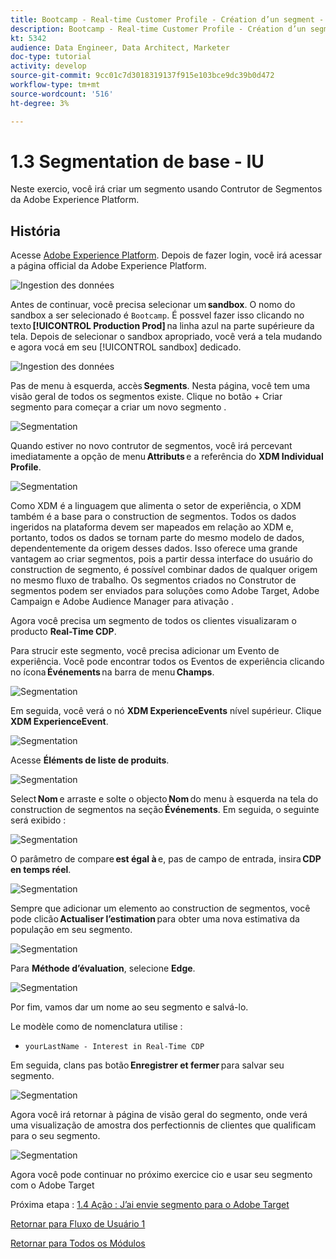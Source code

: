 ```yaml
---
title: Bootcamp - Real-time Customer Profile - Création d’un segment - IU - Brésil
description: Bootcamp - Real-time Customer Profile - Création d’un segment - IU - Brésil
kt: 5342
audience: Data Engineer, Data Architect, Marketer
doc-type: tutorial
activity: develop
source-git-commit: 9cc01c7d3018319137f915e103bce9dc39b0d472
workflow-type: tm+mt
source-wordcount: '516'
ht-degree: 3%

---
```


# 1.3 Segmentation de base - IU

Neste exercio, você irá criar um segmento usando Contrutor de Segmentos da Adobe Experience Platform.

## História

Acesse [Adobe Experience Platform](https://experience.adobe.com/platform). Depois de fazer login, você irá acessar a página official da Adobe Experience Platform.

![Ingestion des données](./images/home.png)

Antes de continuar, você precisa selecionar um **sandbox**. O nomo do sandbox a ser selecionado é ``Bootcamp``. É possvel fazer isso clicando no texto **[!UICONTROL Production Prod]** na linha azul na parte supérieure da tela. Depois de selecionar o sandbox apropriado, você verá a tela mudando e agora vocá em seu [!UICONTROL sandbox] dedicado.

![Ingestion des données](./images/sb1.png)

Pas de menu à esquerda, accès **Segments**. Nesta página, você tem uma visão geral de todos os segmentos existe. Clique no botão + Criar segmento para começar a criar um novo segmento .

![Segmentation](./images/menuseg.png)

Quando estiver no novo contrutor de segmentos, você irá percevant imediatamente a opção de menu **Attributs** e a referência do **XDM Individual Profile**.

![Segmentation](./images/segmentationui.png)

Como XDM é a linguagem que alimenta o setor de experiência, o XDM também é a base para o construction de segmentos. Todos os dados ingeridos na plataforma devem ser mapeados em relação ao XDM e, portanto, todos os dados se tornam parte do mesmo modelo de dados, dependentemente da origem desses dados. Isso oferece uma grande vantagem ao criar segmentos, pois a partir dessa interface do usuário do construction de segmento, é possível combinar dados de qualquer origem no mesmo fluxo de trabalho. Os segmentos criados no Construtor de segmentos podem ser enviados para soluções como Adobe Target, Adobe Campaign e Adobe Audience Manager para ativação .

Agora você precisa um segmento de todos os clientes visualizaram o producto **Real-Time CDP**.

Para strucir este segmento, você precisa adicionar um Evento de experiência. Você pode encontrar todos os Eventos de experiência clicando no ícona **Événements** na barra de menu **Champs**.

![Segmentation](./images/findee.png)

Em seguida, você verá o nó **XDM ExperienceEvents** nível supérieur. Clique **XDM ExperienceEvent**.

![Segmentation](./images/see.png)

Acesse **Éléments de liste de produits**.

![Segmentation](./images/plitems.png)

Select **Nom** e arraste e solte o objecto **Nom** do menu à esquerda na tela do construction de segmentos na seção **Événements**. Em seguida, o seguinte será exibido :

![Segmentation](./images/eewebpdtlname.png)

O parâmetro de compare **est égal à** e, pas de campo de entrada, insira **CDP en temps réel**.

![Segmentation](./images/pv.png)

Sempre que adicionar um elemento ao construction de segmentos, você pode clicão **Actualiser l’estimation** para obter uma nova estimativa da população em seu segmento.

![Segmentation](./images/refreshest.png)

Para **Méthode d’évaluation**, selecione **Edge**.

![Segmentation](./images/evedge.png)

Por fim, vamos dar um nome ao seu segmento e salvá-lo.

Le modèle como de nomenclatura utilise :

- `yourLastName - Interest in Real-Time CDP`

Em seguida, clans pas botão **Enregistrer et fermer** para salvar seu segmento.

![Segmentation](./images/segmentname.png)

Agora você irá retornar à página de visão geral do segmento, onde verá uma visualização de amostra dos perfectionnis de clientes que qualificam para o seu segmento.

![Segmentation](./images/savedsegment.png)

Agora você pode continuar no próximo exercice cio e usar seu segmento com o Adobe Target

Próxima etapa : [1.4 Ação : J’ai envie segmento para o Adobe Target](./ex4.md)

[Retornar para Fluxo de Usuário 1](./uc1.md)

[Retornar para Todos os Módulos](../../overview.md)
